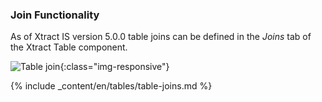 ### Join Functionality

As of Xtract IS version 5.0.0 table joins can be defined in the *Joins* tab of the Xtract Table component. 

![Table join ](/img/content/table-join-tab.png){:class="img-responsive"}

{% include _content/en/tables/table-joins.md  %}